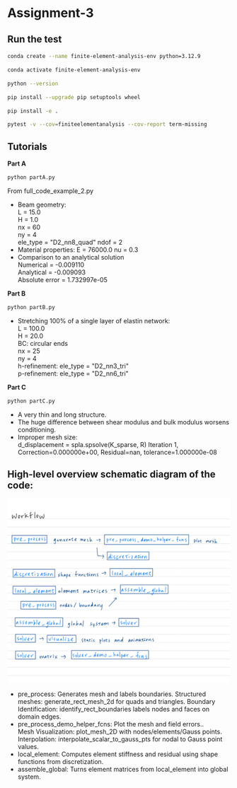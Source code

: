 # Assignment-3

## Run the test
```bash
conda create --name finite-element-analysis-env python=3.12.9
```

```bash
conda activate finite-element-analysis-env
```

```bash
python --version
```

```bash
pip install --upgrade pip setuptools wheel
```

```bash
pip install -e .
```

```bash
pytest -v --cov=finiteelementanalysis --cov-report term-missing
```

## Tutorials
**Part A**
```bash
python partA.py
```
From full_code_example_2.py
* Beam geometry:  
L = 15.0   
H = 1.0    
nx = 60    
ny = 4     
ele_type = "D2_nn8_quad" 
ndof = 2
* Material properties:
E = 76000.0
nu = 0.3
*  Comparison to an analytical solution  
Numerical = -0.009110  
Analytical = -0.009093  
Absolute error = 1.732997e-05  

**Part B**
```bash
python partB.py
```
* Stretching 100% of a single layer of elastin network:  
L = 100.0     
H = 20.0  
BC: circular ends  
nx = 25      
ny = 4  
h-refinement: ele_type = "D2_nn3_tri"  
p-refinement: ele_type = "D2_nn6_tri"   

**Part C**
```bash
python partC.py
```
* A very thin and long structure.
* The huge difference between shear modulus and bulk modulus worsens conditioning.
* Improper mesh size:  
d_displacement = spla.spsolve(K_sparse, R)
Iteration 1, Correction=0.000000e+00, Residual=nan, tolerance=1.000000e-08



## High-level overview schematic diagram of the code:
![workflow](workflow.jpg)

* pre_process: Generates mesh and labels boundaries.
  Structured meshes: generate_rect_mesh_2d for quads and triangles.
  Boundary Identification: identify_rect_boundaries labels nodes and faces on domain edges.  
* pre_process_demo_helper_fcns: Plot the mesh and field errors..  
  Mesh Visualization: plot_mesh_2D with nodes/elements/Gauss points.  
  Interpolation: interpolate_scalar_to_gauss_pts for nodal to Gauss point values.  
* local_element: Computes element stiffness and residual using shape functions from discretization.
* assemble_global: Turns element matrices from local_element into global system.
